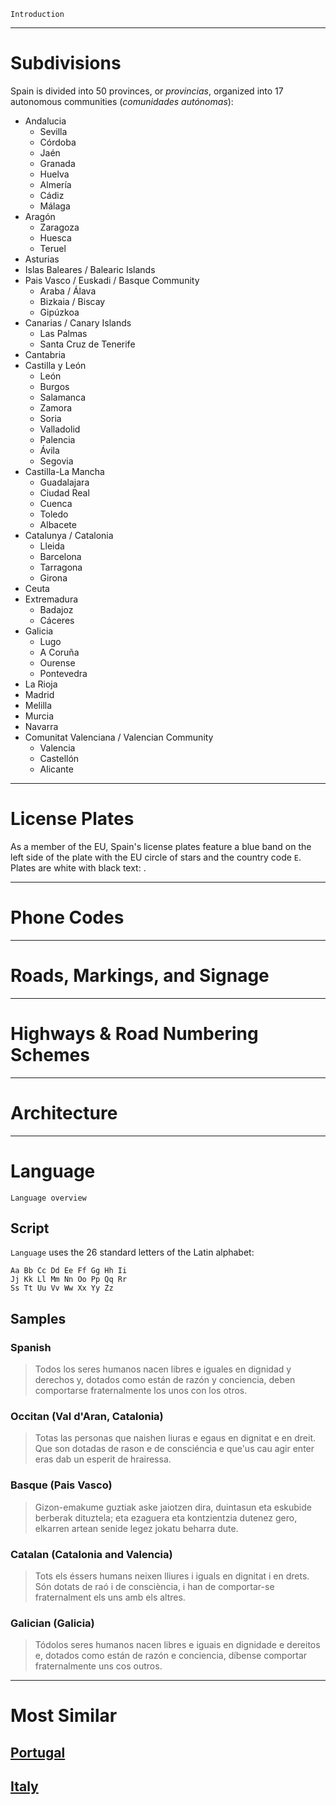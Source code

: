 `Introduction`

---

# Subdivisions

Spain is divided into 50 provinces, or _provincias_, organized into 17 autonomous communities (_comunidades autónomas_):

- Andalucia
  - Sevilla
  - Córdoba
  - Jaén
  - Granada
  - Huelva
  - Almería
  - Cádiz
  - Málaga
- Aragón
  - Zaragoza
  - Huesca
  - Teruel
- Asturias
- Islas Baleares / Balearic Islands
- Pais Vasco / Euskadi / Basque Community
  - Araba / Álava
  - Bizkaia / Biscay
  - Gipúzkoa
- Canarias / Canary Islands
  - Las Palmas
  - Santa Cruz de Tenerife
- Cantabria
- Castilla y León
  - León
  - Burgos
  - Salamanca
  - Zamora
  - Soria
  - Valladolid
  - Palencia
  - Ávila
  - Segovia
- Castilla-La Mancha
  - Guadalajara
  - Ciudad Real
  - Cuenca
  - Toledo
  - Albacete
- Catalunya / Catalonia
  - Lleida
  - Barcelona
  - Tarragona
  - Girona
- Ceuta
- Extremadura
  - Badajoz
  - Cáceres
- Galicia
  - Lugo
  - A Coruña
  - Ourense
  - Pontevedra
- La Rioja
- Madrid
- Melilla
- Murcia
- Navarra
- Comunitat Valenciana / Valencian Community
  - Valencia
  - Castellón
  - Alicante

<CountryMap code="ESP" scale="1000" level="2" />

---

# License Plates

As a member of the EU, Spain's license plates feature a blue band on the left side of the plate with the EU circle of stars and the country code `E`. Plates are white with black text: <LicensePlate style="eu" code="E" format="1234 ABC"/>.

---

# Phone Codes

---

# Roads, Markings, and Signage

---

# Highways & Road Numbering Schemes

---

# Architecture

---

# Language

`Language overview`

## Script

`Language` uses the 26 standard letters of the Latin alphabet:

```
Aa Bb Cc Dd Ee Ff Gg Hh Ii
Jj Kk Ll Mm Nn Oo Pp Qq Rr
Ss Tt Uu Vv Ww Xx Yy Zz
```

## Samples

### Spanish

> Todos los seres humanos nacen libres e iguales en dignidad y derechos y, dotados como están de razón y conciencia, deben comportarse fraternalmente los unos con los otros.

### Occitan (Val d'Aran, Catalonia)

> Totas las personas que naishen liuras e egaus en dignitat e en dreit. Que son dotadas de rason e de consciéncia e que'us cau agir enter eras dab un esperit de hrairessa.

### Basque (Pais Vasco)

> Gizon-emakume guztiak aske jaiotzen dira, duintasun eta eskubide berberak dituztela; eta ezaguera eta kontzientzia dutenez gero, elkarren artean senide legez jokatu beharra dute.

### Catalan (Catalonia and Valencia)

> Tots els éssers humans neixen lliures i iguals en dignitat i en drets. Són dotats de raó i de consciència, i han de comportar-se fraternalment els uns amb els altres.

### Galician (Galicia)

> Tódolos seres humanos nacen libres e iguais en dignidade e dereitos e, dotados como están de razón e conciencia, díbense comportar fraternalmente uns cos outros.

---

# Most Similar

## [Portugal](/countries/PRT)

## [Italy](/countries/PRT)
